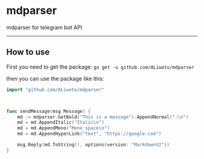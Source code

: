 # mdparser
mdparser for telegram bot API

<hr/>

## How to use
First you need to get the package:
`go get -u github.com/ALiwoto/mdparser`

then you can use the package like this:

```go
import "github.com/ALiwoto/mdparser"



func sendMessage(msg Message) {
	md := mdparser.GetBold("This is a message").AppendNormal(":\n")
	md = md.AppendItalic("Italic\n")
	md = md.AppendMono("Mono space\n")
	md = md.AppendHyperLink("text", "https://google.com")

	msg.Reply(md.ToString(), options{version: "MarkdownV2"})
}


```
